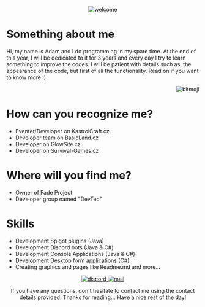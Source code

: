 <p align="center">
   <img src="https://paste.sk/images/NvCsrx.png" alt="welcome">
</p>

# Something about me
Hi, my name is Adam and I do programming in my spare time. At the end of this year, I will be dedicated to it for 3 years and every day I try to learn something to improve the codes. I will be patient with details such as: the appearance of the code, but first of all the functionality. Read on if you want to know more :)

<p align="right">
   <img src="https://paste.sk/images/L1HEND.png" alt="bitmoji">
</p>

# How can you recognize me?
- Eventer/Developer on KastrolCraft.cz
- Developer team on BasicLand.cz
- Developer on GlowSite.cz
- Developer on Survival-Games.cz

# Where will you find me?
- Owner of Fade Project
- Developer group named "DevTec"

# Skills
- Development Spigot plugins (Java)
- Development Discord bots (Java & C#)
- Development Console Applications (Java & C#)
- Development Desktop form applications (C#)
- Creating graphics and pages like Readme.md and more...

<p align="center">
 <a href="https://discordapp.com/users/718022945737539635/">
   <img src="https://paste.sk/images/XeVcBU.png" alt="discord">
 </a>
  <a href="mailto:mellomainmail@gmail.com">
   <img src="https://paste.sk/images/xjxwLU.png" alt="mail">
 </a>
</p>

<p align="center">If you have any questions, don't hesitate to contact me using the contact details provided. Thanks for reading... Have a nice rest of the day!</p>
